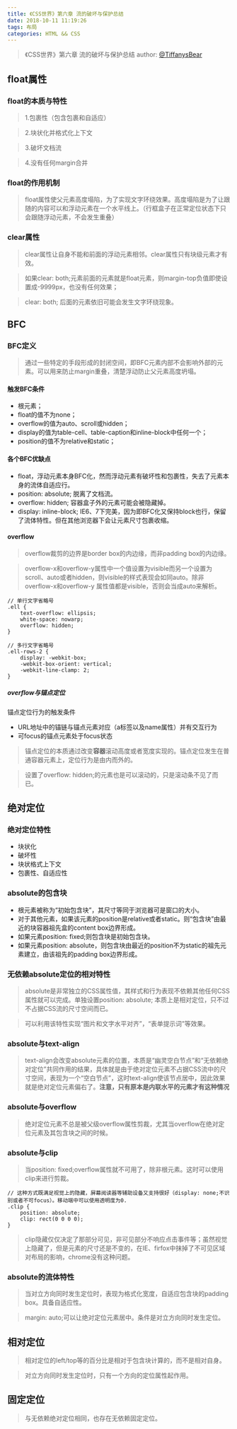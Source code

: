```yaml
---
title: 《CSS世界》第六章 流的破坏与保护总结
date: 2018-10-11 11:19:26
tags: 布局
categories: HTML && CSS
---
```


> 《CSS世界》第六章 流的破坏与保护总结
> author: [@TiffanysBear](https://tiffanysbear.github.io/)

## float属性

### float的本质与特性
> 1.包裹性（包含包裹和自适应）

> 2.块状化并格式化上下文

> 3.破坏文档流

> 4.没有任何margin合并

### float的作用机制
> float属性使父元素高度塌陷，为了实现文字环绕效果。高度塌陷是为了让跟随的内容可以和浮动元素在一个水平线上。（行框盒子在正常定位状态下只会跟随浮动元素，不会发生重叠）

### clear属性
> clear属性让自身不能和前面的浮动元素相邻。clear属性只有块级元素才有效。

> 如果clear: both;元素前面的元素就是float元素，则margin-top负值即使设置成-9999px，也没有任何效果；

> clear: both; 后面的元素依旧可能会发生文字环绕现象。

<!-- more -->

## BFC

### BFC定义

> 通过一些特定的手段形成的封闭空间，即BFC元素内部不会影响外部的元素。可以用来防止margin重叠，清楚浮动防止父元素高度坍塌。

#### 触发BFC条件

- <html>根元素；
- float的值不为none；
- overflow的值为auto、scroll或hidden；
- display的值为table-cell、table-caption和inline-block中任何一个；
- position的值不为relative和static；

#### 各个BFC优缺点
- float，浮动元素本身BFC化，然而浮动元素有破坏性和包裹性，失去了元素本身的流体自适应行。
- position: absolute; 脱离了文档流。
- overflow: hidden; 容器盒子外的元素可能会被隐藏掉。
- display: inline-block; IE6、7下完美，因为即BFC化又保持block也行，保留了流体特性。但在其他浏览器下会让元素尺寸包裹收缩。

#### overflow
> overflow裁剪的边界是border box的内边缘，而非padding box的内边缘。

> overflow-x和overflow-y属性中一个值设置为visible而另一个设置为scroll、auto或者hidden，则visible的样式表现会如同auto。除非 overflow-x和overflow-y 属性值都是visible，否则会当成auto来解析。

```
// 单行文字省略号
.ell {
	text-overflow: ellipsis;
	white-space: nowarp;
	overflow: hidden;
}

// 多行文字省略号
.ell-rows-2 {
	display: -webkit-box;
	-webkit-box-orient: vertical;
	-webkit-line-clamp: 2;
}
```
##### overflow与锚点定位
锚点定位行为的触发条件

- URL地址中的锚链与锚点元素对应（a标签以及name属性）并有交互行为
- 可focus的锚点元素处于focus状态

> 锚点定位的本质通过改变**容器**滚动高度或者宽度实现的。锚点定位发生在普通容器元素上，定位行为是由内而外的。

> 设置了overflow: hidden;的元素也是可以滚动的，只是滚动条不见了而已。

## 绝对定位

### 绝对定位特性
- 块状化
- 破坏性
- 块状格式上下文
- 包裹性、自适应性

### absolute的包含块

- 根元素被称为“初始包含块”，其尺寸等同于浏览器可是窗口的大小。
- 对于其他元素，如果该元素的position是relative或者static。则“包含块”由最近的块容器祖先盒的content box边界形成。
- 如果元素position: fixed;则包含块是初始包含块。
- 如果元素position: absolute，则包含块由最近的position不为static的祖先元素建立，由该祖先的padding box边界形成。

### 无依赖absolute定位的相对特性
> absolute是非常独立的CSS属性值，其样式和行为表现不依赖其他任何CSS属性就可以完成。单独设置position: absolute; 本质上是相对定位，只不过不占据CSS流的尺寸空间而已。

> 可以利用该特性实现“图片和文字水平对齐”，“表单提示词”等效果。

### absolute与text-align
> text-align会改变absolute元素的位置，本质是“幽灵空白节点”和“无依赖绝对定位”共同作用的结果，具体就是由于绝对定位元素不占据CSS流中的尺寸空间，表现为一个“空白节点”，这时text-align使该节点居中，因此效果就是绝对定位元素偏右了。**注意，只有原本是内联水平的元素才有这种情况**

### absolute与overflow
> 绝对定位元素不总是被父级overflow属性剪裁，尤其当overflow在绝对定位元素及其包含块之间的时候。

### absolute与clip
> 当position: fixed;overflow属性就不可用了，除非根元素。这时可以使用clip来进行剪裁。

```
// 这种方式既满足视觉上的隐藏，屏幕阅读器等辅助设备又支持很好（display: none;不识别或者不可focus）。移动端中可以使用透明度为0.
.clip {
	position: absolute;
	clip: rect(0 0 0 0);
}
```

> clip隐藏仅仅决定了那部分可见，非可见部分不响应点击事件等；虽然视觉上隐藏了，但是元素的尺寸还是不变的，在IE、firfox中抹掉了不可见区域对布局的影响，chrome没有这种问题。

### absolute的流体特性
> 当对立方向同时发生定位时，表现为格式化宽度，自适应包含块的padding box。具备自适应性。

> margin: auto;可以让绝对定位元素居中。条件是对立方向同时发生定位。

## 相对定位
> 相对定位的left/top等的百分比是相对于包含块计算的，而不是相对自身。

> 对立方向同时发生定位时，只有一个方向的定位属性起作用。

## 固定定位
> 与无依赖绝对定位相同，也存在无依赖固定定位。